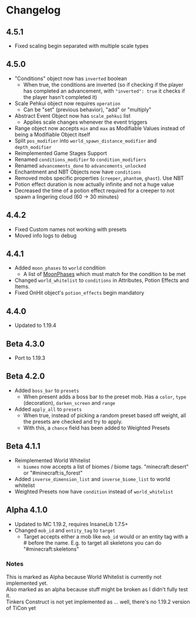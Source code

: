 # Changelog

## 4.5.1
* Fixed scaling begin separated with multiple scale types

## 4.5.0
* "Conditions" object now has `inverted` boolean
  * When true, the conditions are inverted (so if checking if the player has completed an advancement, with `"inverted": true` it checks if the player hasn't completed it)
* Scale Pehkui object now requires `operation`
  * Can be "set" (previous behavior), "add" or "multiply"
* Abstract Event Object now has `scale_pehkui` list
  * Applies scale changes whenever the event triggers
* Range object now accepts `min` and `max` as Modifiable Values instead of being a Modifiable Object itself
* Split `pos_modifier` into `world_spawn_distance_modifier` and `depth_modifier`
* Reimplemented Game Stages Support
* Renamed `conditions_modifier` to `condition_modifiers`
* Renamed `advancements_done` to `advancements_unlocked`
* Enchantment and NBT Objects now have `conditions`
* Removed mobs specific properties (`creeper`, `phantom`, `ghast`). Use NBT
* Potion effect duration is now actually infinite and not a huge value
* Decreased the time of a potion effect required for a creeper to not spawn a lingering cloud (60 -> 30 minutes)

## 4.4.2
* Fixed Custom names not working with presets
* Moved info logs to debug

## 4.4.1
* Added `moon_phases` to `world` condition
  * A list of [MoonPhases](https://github.com/Insane96/MobsPropertiesRandomness/blob/ddbb215424dfcfe6db969f4e8c908768a1abace5/src/main/java/insane96mcp/mobspropertiesrandomness/data/json/util/MPRWorldWhitelist.java#L103) which must match for the condition to be met
* Changed `world_whitelist` to `conditions` in Attributes, Potion Effects and Items.
* Fixed OnHit object's `potion_effects` begin mandatory

## 4.4.0
* Updated to 1.19.4

## Beta 4.3.0
* Port to 1.19.3

## Beta 4.2.0
* Added `boss_bar` to `presets`
  * When present adds a boss bar to the preset mob. Has a `color`, `type` (decoration), `darken_screen` and `range`
* Added `apply_all` to `presets`
  * When true, instead of picking a random preset based off weight, all the presets are checked and try to apply.
  * With this, a `chance` field has been added to Weighted Presets

## Beta 4.1.1
* Reimplemented World Whitelist
  * `biomes` now accepts a list of biomes / biome tags. "minecraft:desert" or "#minecraft:is_forest"
* Added `inverse_dimension_list` and `inverse_biome_list` to world whitelist
* Weighted Presets now have `condition` instead of `world_whitelist`

## Alpha 4.1.0
* Updated to MC 1.19.2, requires InsaneLib 1.7.5+
* Changed `mob_id` and `entity_tag` to `target`
  * Target accepts either a mob like `mob_id` would or an entity tag with a # before the name. E.g. to target all skeletons you can do "#minecraft:skeletons"

### Notes
This is marked as Alpha because World Whitelist is currently not implemented yet.  
Also marked as an alpha because stuff might be broken as I didn't fully test it.  
Tinkers Construct is not yet implemented as ... well, there's no 1.19.2 version of TiCon yet